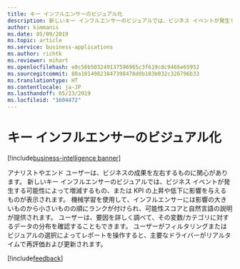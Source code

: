 ```yaml
---
title: キー インフルエンサーのビジュアル化
description: 新しいキー インフルエンサーのビジュアルでは、ビジネス イベントが発生する可能性によって増減するもの、または KPI の上昇や低下に影響を与えるものが表示されます
author: kimmanis
ms.date: 05/09/2019
ms.topic: article
ms.service: business-applications
ms.author: richtk
ms.reviewer: mihart
ms.openlocfilehash: e8c56b503249137596965c3f619c8c9466e65952
ms.sourcegitcommit: 80a10149823847398478d0b103b032c326796b33
ms.translationtype: HT
ms.contentlocale: ja-JP
ms.lasthandoff: 05/23/2019
ms.locfileid: "1604472"
---
```

# <a name="key-influencers-visualization"></a>キー インフルエンサーのビジュアル化

[!include[business-intelligence banner](../../includes/business-intelligence.md)]

アナリストやエンド ユーザーは、ビジネスの成果を左右するものに関心があります。 新しいキー インフルエンサーのビジュアルでは、ビジネス イベントが発生する可能性によって増減するもの、または KPI の上昇や低下に影響を与えるものが表示されます。 機械学習を使用して、インフルエンサーには影響の大きいものから小さいものの順にランクが付けられ、可能性スコアと自然言語の説明が提供されます。 ユーザーは、要因を詳しく調べて、その変数/カテゴリに対するデータの分布を確認することもできます。  ユーザーがフィルタリングまたはビジュアルの選択によってレポートを操作すると、主要なドライバーがリアルタイムで再評価および更新されます。

[!include[feedback](../includes/desktop-feedback.md)]